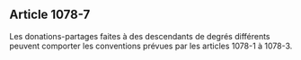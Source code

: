 Article 1078-7
----
Les donations-partages faites à des descendants de degrés différents peuvent
comporter les conventions prévues par les articles 1078-1 à 1078-3.
